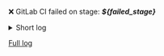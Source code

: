 :x: GitLab CI failed on stage: **_${failed_stage}_**
<details>
<summary>Short log</summary>

```
$failed_job_log
```
</details>

[Full log]($failed_job_url)
